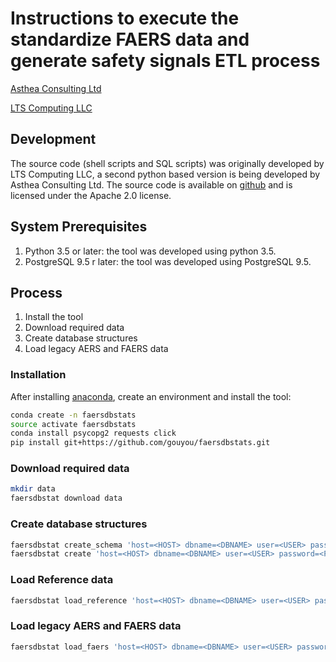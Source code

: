 # Instructions to execute the standardize FAERS data and generate safety signals ETL process

[Asthea Consulting Ltd](https://asthea.com/) 

[LTS Computing LLC](http://www.ltscomputingllc.com/)


## Development
The source code (shell scripts and SQL scripts) was originally developed by LTS 
Computing LLC, a second python based version is being developed by Asthea
Consulting Ltd. The source code is available on 
[github](https://github.com/gouyou/faersdbstats) and is licensed under the 
Apache 2.0 license.

## System Prerequisites
1.  Python 3.5 or later: the tool was developed using python 3.5.
2.  PostgreSQL 9.5 r later: the tool was developed using PostgreSQL 9.5.

## Process
1.  Install the tool
2.  Download required data
3.  Create database structures
4.  Load legacy AERS and FAERS data

### Installation
After installing [anaconda](https://www.anaconda.com/distribution/), create an
environment and install the tool:
```bash
conda create -n faersdbstats
source activate faersdbstats
conda install psycopg2 requests click
pip install git+https://github.com/gouyou/faersdbstats.git
```

### Download required data
```bash
mkdir data
faersdbstat download data
```

### Create database structures
```bash
faersdbstat create_schema 'host=<HOST> dbname=<DBNAME> user=<USER> password=<PASSWORD>'
faersdbstat create 'host=<HOST> dbname=<DBNAME> user=<USER> password=<PASSWORD>'
```

### Load Reference data
```bash
faersdbstat load_reference 'host=<HOST> dbname=<DBNAME> user=<USER> password=<PASSWORD>'
```

### Load legacy AERS and FAERS data
```bash
faersdbstat load_faers 'host=<HOST> dbname=<DBNAME> user=<USER> password=<PASSWORD>' data
```
